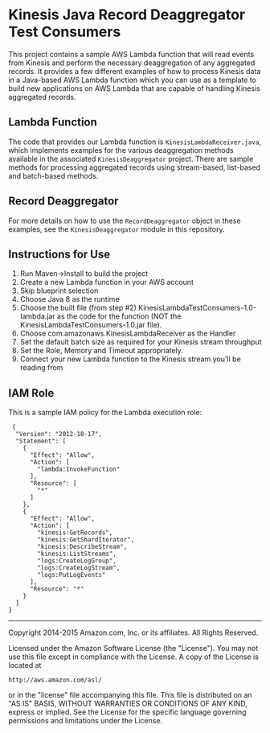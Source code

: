 # Kinesis Java Record Deaggregator Test Consumers

This project contains a sample AWS Lambda function that will read events from Kinesis and perform the necessary deaggregation of any aggregated records. It provides a few different examples of how to process Kinesis data in a Java-based AWS Lambda function which you can use as a template to build new applications on AWS Lambda that are capable of handling Kinesis aggregated records.

## Lambda Function

The code that provides our Lambda function is `KinesisLambdaReceiver.java`, which implements examples for the various deaggregation methods available in the associated `KinesisDeaggregator` project.  There are sample methods for processing aggregated records using stream-based, list-based and batch-based methods.

## Record Deaggregator

For more details on how to use the `RecordDeaggregator` object in these examples, see the `KinesisDeaggregator` module in this repository.

## Instructions for Use

1. Run Maven->Install to build the project
2. Create a new Lambda function in your AWS account
3. Skip blueprint selection
4. Choose Java 8 as the runtime
5. Choose the built file (from step #2) KinesisLambdaTestConsumers-1.0-lambda.jar as the code for the function (NOT the KinesisLambdaTestConsumers-1.0.jar file).
6. Choose com.amazonaws.KinesisLambdaReceiver as the Handler
7. Set the default batch size as required for your Kinesis stream throughput
8. Set the Role, Memory and Timeout appropriately.
9. Connect your new Lambda function to the Kinesis stream you'll be reading from

## IAM Role

This is a sample IAM policy for the Lambda execution role:

```
 {
  "Version": "2012-10-17",
  "Statement": [
    {
      "Effect": "Allow",
      "Action": [
        "lambda:InvokeFunction"
      ],
      "Resource": [
        "*"
      ]
    },
    {
      "Effect": "Allow",
      "Action": [
        "kinesis:GetRecords",
        "kinesis:GetShardIterator",
        "kinesis:DescribeStream",
        "kinesis:ListStreams",
        "logs:CreateLogGroup",
        "logs:CreateLogStream",
        "logs:PutLogEvents"
      ],
      "Resource": "*"
    }
  ]
}
```

----

Copyright 2014-2015 Amazon.com, Inc. or its affiliates. All Rights Reserved.

Licensed under the Amazon Software License (the "License"). You may not use this file except in compliance with the License. A copy of the License is located at

    http://aws.amazon.com/asl/

or in the "license" file accompanying this file. This file is distributed on an "AS IS" BASIS, WITHOUT WARRANTIES OR CONDITIONS OF ANY KIND, express or implied. See the License for the specific language governing permissions and limitations under the License.